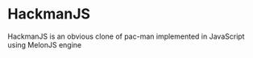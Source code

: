 HackmanJS
=========

HackmanJS is an obvious clone of pac-man implemented in JavaScript using MelonJS engine